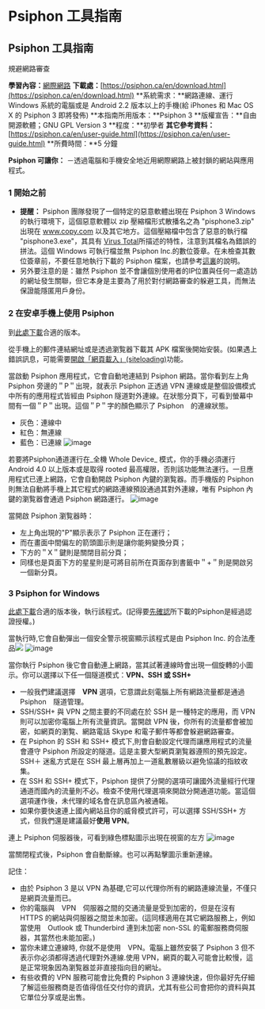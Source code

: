 # Psiphon 工具指南

## Psiphon 工具指南
規避網路審查

**學習內容：**[網際網路](umbrella://lesson/the-internet)
**下載處：**[https://psiphon.ca/en/download.html](https://psiphon.ca/en/download.html)
**系統需求：**網路連線、運行 Windows 系統的電腦或是 Android 2.2 版本以上的手機(給 iPhones 和 Mac OS X 的 Psiphon 3 即將發佈)
**本指南所用版本：**Psiphon 3
**版權宣告：**自由開源軟體；GNU GPL Version 3
**程度：**初學者
**其它參考資料：**[https://psiphon.ca/en/user-guide.html](https://psiphon.ca/en/user-guide.html)
**所費時間：**5 分鐘

**Psiphon 可讓你：**
－透過電腦和手機安全地近用網際網路上被封鎖的網站與應用程式。

### 1 開始之前
- **提醒：** Psiphon 團隊發現了一個特定的惡意軟體出現在 Psiphon 3 Windows 的執行環境下，這個惡意軟體以 zip 壓縮檔形式散播名之為 "pisphone3.zip" 出現在 www.copy.com 以及其它地方。這個壓縮檔中包含了惡意的執行檔 "pisphone3.exe"，其具有 [Virus Total](https://www.virustotal.com/en/file/54201e181615c7eb18ee5a5ca3a0b7924cf3097ac5214fbee530741b6a6bc3da/analysis/1372262585/)所描述的特性，注意到其檔名為錯誤的拼法。這個 Windows 可執行檔並無 Psiphon Inc.的數位簽章。在未檢查其數位簽章前，不要任意地執行下載的 Psiphon 檔案，也請參考[這裏](https://psiphon.ca/en.html#is_my_psiphon_3_for_windows_authentic)的說明。
- 另外要注意的是：雖然 Psiphon 並不會讓個別使用者的IP位置與任何一處造訪的網址發生關聯，但它本身是主要為了用於對付網路審查的躲避工具，而無法保證能隱匿用戶身份。

### 2 在安卓手機上使用 Psiphon
到[此處下載](https://psiphon.ca/en/download.html)合適的版本。 

從手機上的郵件連結網址或是透過瀏覧器下載其 APK 檔案後開始安裝。(如果遇上錯誤訊息，可能需要[開啟「網頁載入」(siteloading)](https://psiphon.ca/en/faq.html#android-enable-sideloading)功能。

當啟動 Psiphon 應用程式，它會自動地連結到 Psiphon 網路。當你看到左上角 Psiphon 旁邊的＂P＂出現，就表示 Psiphon 正透過 VPN 連線或是整個設備模式中所有的應用程式皆經由 Psiphon 隧道對外連線。在狀態分頁下，可看到螢幕中間有一個＂P＂出現。這個＂P＂字的顏色顯示了 Psiphon　的連線狀態。
- 灰色：連線中
- 紅色：無連線
- 藍色：已連線
![image](tool_psiphon1.png)

若要將Psiphon通道運行在_全機 Whole Device_ 模式，你的手機必須運行 Android 4.0 以上版本或是取得 rooted 最高權限，否則該功能無法運行。一旦應用程式已連上網路，它會自動開啟 Psiphon 內鍵的瀏覧器。而手機版的 Psiphon 則無法自動將手機上其它程式的網路連線預設通過其對外連線，唯有 Psiphon 內鍵的瀏覧器會通過 Psiphon 網路運行。
![image](tool_psiphon2.png)

當開啟 Psiphon 瀏覧器時：
- 左上角出現的"P"顯示表示了 Psiphon 正在運行；
- 而在畫面中間偏左的箭頭圖示則是讓你能夠變換分頁；
- 下方的＂X＂鍵則是關閉目前分頁；
- 同樣也是頁面下方的星星則是可將目前所在頁面存到書籤中＂+＂則是開啟另一個新分頁。

### 3 Psiphon for Windows</b>
[此處下載](https://psiphon.ca/en/download.html)合適的版本後，執行該程式。(記得要[先確認](https://psiphon.ca/en/faq.html#authentic-windows)所下載的Psiphon是經過認證授權。)

當執行時,它會自動彈出一個安全警示視窗顯示該程式是由 Psiphon Inc. 的合法產品<img src="tool_psiphon3.png" />
![image](tool_psiphon3.png)

當你執行 Psiphon 後它會自動連上網路，當其試著連線時會出現一個旋轉的小圖示。你可以選擇以下任一個隧道模式：**VPN、SSH 或 SSH+**

- 一般我們建議選擇　**VPN** 選項，它意謂此刻電腦上所有網路流量都是通過 Psiphon　隧道管理。
- SSH/SSH+ 與 VPN 之間主要的不同處在於 SSH 是一種特定的應用，而 VPN 則可以加密你電腦上所有流量資訊。當開啟 VPN 後，你所有的流量都會被加密，如網頁的瀏覧、網路電話 Skype 和電子郵件等都會躲避網路審查。
- 在 Psiphon 的 SSH 和 SSH+ 模式下,則會自動設定代理而讓應用程式的流量會遵守 Psiphon 所設定的隧道。這是主要大型網頁瀏覧器遵照的預先設定。SSH＋ 迷亂方式是在 SSH 最上層再加上一道亂數層級以避免協議的指紋收集。
- 在 SSH 和 SSH+ 模式下，Psiphon 提供了分開的選項可讓國外流量經行代理通道而國內的流量則不必。檢查不使用代理選項來開啟分開通道功能。當這個選項運作後，未代理的域名會在訊息區內被通報。
- 如果你要快速連上國內網站且你的威脅模式許可，可以選擇 SSH/SSH+ 方式，但我們還是建議最好**使用 VPN**。

連上 Psiphon 伺服器後，可看到綠色標點圖示出現在視窗的左方
![image](tool_psiphon4.png)

當關閉程式後，Psiphon 會自動斷線。也可以再點擊圖示重新連線。

記住：
- 由於 Psiphon 3 是以 VPN 為基礎,它可以代理你所有的網路連線流量，不僅只是網頁流量而已。
- 你的電腦與　VPN　伺服器之間的交通流量是受到加密的，但是在沒有 HTTPS 的網站與伺服器之間並未加密。(這同樣適用在其它網路服務上，例如當使用　Outlook 或 Thunderbird 連到未加密 non-SSL 的電郵服務商伺服器，其當然也未能加密。)
- 當你未建立連線時, 你就不是使用　VPN。電腦上雖然安裝了 Psiphon 3 但不表示你必須都得透過代理對外連線.使用 VPN，網頁的載入可能會比較慢，這是正常現象因為瀏覧器並非直接指向目的網址。
- 有些收費的 VPN 服務可能會比免費的 Psiphon 3 連線快速，但你最好先仔細了解這些服務商是否值得信任交付你的資訊，尤其有些公司會把你的資料與其它單位分享或是出售。
